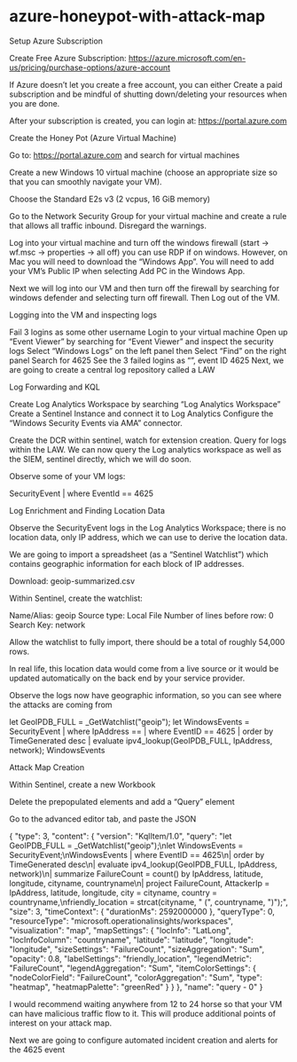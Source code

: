 # azure-honeypot-with-attack-map

Setup Azure Subscription

Create Free Azure Subscription: https://azure.microsoft.com/en-us/pricing/purchase-options/azure-account

If Azure doesn’t let you create a free account, you can either
Create a paid subscription and be mindful of shutting down/deleting your resources when you are done.

After your subscription is created, you can login at:
https://portal.azure.com


Create the Honey Pot (Azure Virtual Machine)

Go to: https://portal.azure.com and search for virtual machines

Create a new Windows 10 virtual machine (choose an appropriate size so that you can smoothly navigate your VM). 

Choose the Standard E2s v3 (2 vcpus, 16 GiB memory)

Go to the Network Security Group for your virtual machine and create a rule that allows all traffic inbound. Disregard the warnings.

Log into your virtual machine and turn off the windows firewall (start -> wf.msc -> properties -> all off) you can use RDP if on windows. However, on Mac you will need to download the “Windows App”. You will need to add your VM’s Public IP when selecting Add PC in the Windows App.






Next we will log into our VM and then turn off the firewall by searching for windows defender and selecting turn off firewall. Then Log out of the VM.



Logging into the VM and inspecting logs

Fail 3 logins as some other username
Login to your virtual machine
Open up “Event Viewer” by searching for “Event Viewer” and inspect the security logs
Select “Windows Logs” on the left panel then Select “Find” on the right panel
Search for 4625
See the 3 failed logins as “<Failed Login User>”, event ID 4625
Next, we are going to create a central log repository called a LAW


Log Forwarding and KQL

Create Log Analytics Workspace by searching “Log Analytics Workspace”
Create a Sentinel Instance and connect it to Log Analytics
Configure the “Windows Security Events via AMA” connector.

Create the DCR within sentinel, watch for extension creation.
Query for logs within the LAW.
We can now query the Log analytics workspace as well as the SIEM, sentinel directly, which we will do soon.



Observe some of your VM logs:

SecurityEvent
| where EventId == 4625





Log Enrichment and Finding Location Data

Observe the SecurityEvent logs in the Log Analytics Workspace; there is no location data, only IP address, which we can use to derive the location data.




We are going to import a spreadsheet (as a “Sentinel Watchlist”) which contains geographic information for each block of IP addresses.

Download: geoip-summarized.csv 

Within Sentinel, create the watchlist:

Name/Alias: geoip
Source type: Local File
Number of lines before row: 0
Search Key: network

Allow the watchlist to fully import, there should be a total of roughly 54,000 rows.

In real life, this location data would come from a live source or it would be updated automatically on the back end by your service provider.

Observe the logs now have geographic information, so you can see where the attacks are coming from

let GeoIPDB_FULL = _GetWatchlist("geoip");
let WindowsEvents = SecurityEvent
    | where IpAddress == <attacker IP address>
    | where EventID == 4625
    | order by TimeGenerated desc
    | evaluate ipv4_lookup(GeoIPDB_FULL, IpAddress, network);
WindowsEvents



Attack Map Creation

Within Sentinel, create a new Workbook

Delete the prepopulated elements and add a “Query” element

Go to the advanced editor tab, and paste the JSON

{
	"type": 3,
	"content": {
	"version": "KqlItem/1.0",
	"query": "let GeoIPDB_FULL = _GetWatchlist(\"geoip\");\nlet WindowsEvents = SecurityEvent;\nWindowsEvents | where EventID == 4625\n| order by TimeGenerated desc\n| evaluate ipv4_lookup(GeoIPDB_FULL, IpAddress, network)\n| summarize FailureCount = count() by IpAddress, latitude, longitude, cityname, countryname\n| project FailureCount, AttackerIp = IpAddress, latitude, longitude, city = cityname, country = countryname,\nfriendly_location = strcat(cityname, \" (\", countryname, \")\");",
	"size": 3,
	"timeContext": {
		"durationMs": 2592000000
	},
	"queryType": 0,
	"resourceType": "microsoft.operationalinsights/workspaces",
	"visualization": "map",
	"mapSettings": {
		"locInfo": "LatLong",
		"locInfoColumn": "countryname",
		"latitude": "latitude",
		"longitude": "longitude",
		"sizeSettings": "FailureCount",
		"sizeAggregation": "Sum",
		"opacity": 0.8,
		"labelSettings": "friendly_location",
		"legendMetric": "FailureCount",
		"legendAggregation": "Sum",
		"itemColorSettings": {
		"nodeColorField": "FailureCount",
		"colorAggregation": "Sum",
		"type": "heatmap",
		"heatmapPalette": "greenRed"
		}
	}
	},
	"name": "query - 0"
}

I would recommend waiting anywhere from 12 to 24 horse so that your VM can have malicious traffic flow to it. This will produce additional points of interest on your attack map.



Next we are going to configure automated incident creation and alerts for the 4625 event

